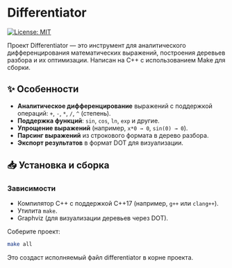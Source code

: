 # Differentiator

[![License: MIT](https://img.shields.io/badge/License-MIT-yellow.svg)](https://opensource.org/licenses/MIT)

Проект Differentiator — это инструмент для аналитического дифференцирования математических выражений, построения деревьев разбора и их оптимизации. Написан на C++ с использованием Make для сборки.

## ✨ Особенности

- **Аналитическое дифференцирование** выражений с поддержкой операций: `+`, `-`, `*`, `/`, `^` (степень).
- **Поддержка функций**: `sin`, `cos`, `ln`, `exp` и другие.
- **Упрощение выражений** (например, `x*0 → 0`, `sin(0) → 0`).
- **Парсинг выражений** из строкового формата в дерево разбора.
- **Экспорт результатов** в формат DOT для визуализации.


## 📥 Установка и сборка

### Зависимости
- Компилятор C++ с поддержкой C++17 (например, `g++` или `clang++`).
- Утилита `make`.
- Graphviz (для визуализации деревьев через DOT).

Соберите проект:

```bash
make all
```
Это создаст исполняемый файл differentiator в корне проекта.

